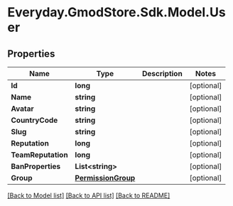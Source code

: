 # Everyday.GmodStore.Sdk.Model.User
## Properties

Name | Type | Description | Notes
------------ | ------------- | ------------- | -------------
**Id** | **long** |  | [optional] 
**Name** | **string** |  | [optional] 
**Avatar** | **string** |  | [optional] 
**CountryCode** | **string** |  | [optional] 
**Slug** | **string** |  | [optional] 
**Reputation** | **long** |  | [optional] 
**TeamReputation** | **long** |  | [optional] 
**BanProperties** | **List&lt;string&gt;** |  | [optional] 
**Group** | [**PermissionGroup**](PermissionGroup.md) |  | [optional] 

[[Back to Model list]](../README.md#documentation-for-models) [[Back to API list]](../README.md#documentation-for-api-endpoints) [[Back to README]](../README.md)

